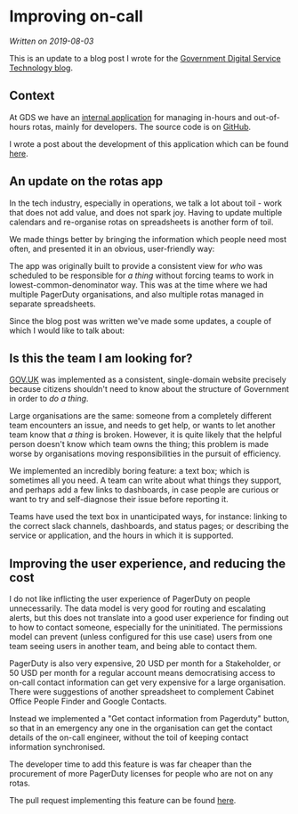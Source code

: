 # Improving on-call

_Written on 2019-08-03_

This is an update to a blog post I wrote for the [Government Digital Service
Technology blog](https://technology.blog.gov.uk/).

## Context

At GDS we have an [internal application](https://rotas.cloudapps.digital) for
managing in-hours and out-of-hours rotas, mainly for developers. The source
code is on [GitHub](https://github.com/alphagov/re-rotas).

I wrote a post about the development of this application which can be found
[here](https://technology.blog.gov.uk/2018/10/25/improving-our-in-house-rotas/).

## An update on the rotas app

In the tech industry, especially in operations, we talk a lot about toil - work
that does not add value, and does not spark joy. Having to update multiple
calendars and re-organise rotas on spreadsheets is another form of toil.

We made things better by bringing the information which people need most often,
and presented it in an obvious, user-friendly way:

The app was originally built to provide a consistent view for _who_ was
scheduled to be responsible for _a thing_ without forcing teams to work in
lowest-common-denominator way. This was at the time where we had multiple
PagerDuty organisations, and also multiple rotas managed in separate
spreadsheets.

Since the blog post was written we've made some updates, a couple of which I
would like to talk about:

## Is this the team I am looking for?

[GOV.UK](https://www.gov.uk) was implemented as a consistent, single-domain
website precisely because citizens shouldn't need to know about the structure
of Government in order to _do a thing_.

Large organisations are the same: someone from a completely different team
encounters an issue, and needs to get help, or wants to let another team know
that _a thing_ is broken. However, it is quite likely that the helpful person
doesn't know which team owns the thing; this problem is made worse by
organisations moving responsibilities in the pursuit of efficiency.

We implemented an incredibly boring feature: a text box; which is sometimes all
you need. A team can write about what things they support, and perhaps add a
few links to dashboards, in case people are curious or want to try and
self-diagnose their issue before reporting it.

Teams have used the text box in unanticipated ways, for instance: linking to
the correct slack channels, dashboards, and status pages; or describing the
service or application, and the hours in which it is supported.

## Improving the user experience, and reducing the cost

I do not like inflicting the user experience of PagerDuty on people
unnecessarily. The data model is very good for routing and escalating alerts,
but this does not translate into a good user experience for finding out to how
to contact someone, especially for the uninitiated. The permissions model can
prevent (unless configured for this use case) users from one team seeing users
in another team, and being able to contact them.

PagerDuty is also very expensive, 20 USD per month for a Stakeholder, or 50 USD
per month for a regular account means democratising access to on-call contact
information can get very expensive for a large organisation. There were
suggestions of another spreadsheet to complement Cabinet Office People Finder
and Google Contacts.

Instead we implemented a "Get contact
information from Pagerduty" button, so that in an emergency any one in the
organisation can get the contact details of the on-call engineer, without the
toil of keeping contact information synchronised.

The developer time to add this feature is was far cheaper than the procurement
of more PagerDuty licenses for people who are not on any rotas.

The pull request implementing this feature can be found
[here](https://github.com/alphagov/re-rotas/pull/85).
